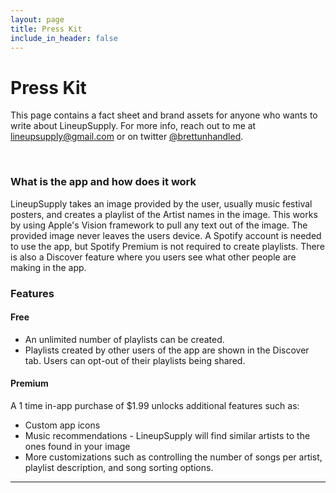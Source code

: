 ```yaml
---
layout: page
title: Press Kit
include_in_header: false
---
```


# Press Kit
This page contains a fact sheet and brand assets for anyone who wants to write about LineupSupply. For more info, reach out to me at  [lineupsupply@gmail.com](lineupsupply@gmail.com) or on twitter [@brettunhandled](https://twitter.com/brettunhandled).

<br>

### What is the app and how does it work
LineupSupply takes an image provided by the user, usually music festival posters, and creates a playlist of the Artist names in the image. This works by using Apple's Vision framework to pull any text out of the image. The provided image never leaves the users device. A Spotify account is needed to use the app, but Spotify Premium is not required to create playlists. There is also a Discover feature where you users see what other people are making in the app.

### Features

#### Free
- An unlimited number of playlists can be created.
- Playlists created by other users of the app are shown in the Discover tab. Users can opt-out of their playlists being shared.

#### Premium
A 1 time in-app purchase of $1.99 unlocks additional features such as:
- Custom app icons
- Music recommendations - LineupSupply will find similar artists to the ones found in your image
- More customizations such as controlling the number of songs per artist, playlist description, and song sorting options.

________